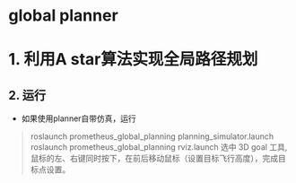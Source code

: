 # global planner   

# 1. 利用A star算法实现全局路径规划  

## 2. 运行  
* 如果使用planner自带仿真，运行
> roslaunch prometheus_global_planning planning_simulator.launch  
> roslaunch prometheus_global_planning rviz.launch
> 选中 3D goal 工具,鼠标的左、右键同时按下，在前后移动鼠标（设置目标飞行高度），完成目标点设置。

